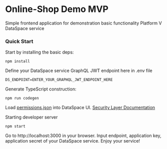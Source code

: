 
# Online-Shop Demo MVP

Simple frontend application for demonstration basic functionality Platform V DataSpace service

### Quick Start
Start by installing the basic deps:

    npm install

Define your DataSpace service GraphQL JWT endpoint here in .env file

    DS_ENDPOINT=ENTER_YOUR_GRAPHQL_JWT_ENDPOINT_HERE

Generate TypeScript construction:

    npm run codegen

Load [permissions.json](permissions.json) into DataSpace UI. [Security Layer Documentation](/documentation/permissions/permissions.md)

Starting developer server

    npm start

Go to http://localhost:3000 in your browser.
Input endpoint, application key, application secret of your DataSpace service.
Enjoy your service!